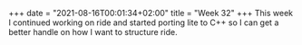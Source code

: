 +++
date = "2021-08-16T00:01:34+02:00"
title = "Week 32"
+++
This week I continued working on ride and started porting lite to C++ so I can get a better handle on how I want to structure ride.
